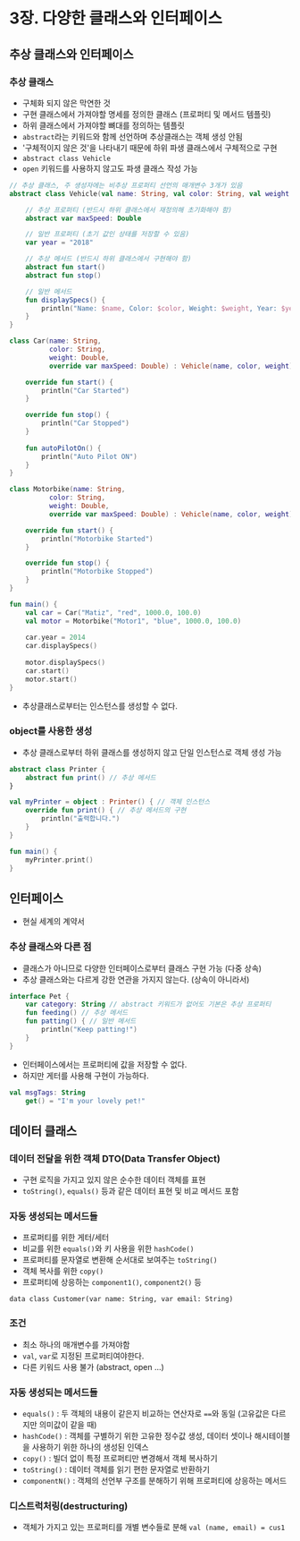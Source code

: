 # 3장. 다양한 클래스와 인터페이스

## 추상 클래스와 인터페이스

### 추상 클래스

- 구체화 되지 않은 막연한 것
- 구현 클래스에서 가져야할 명세를 정의한 클래스 (프로퍼티 및 메서드 템플릿)
- 하위 클래스에서 가져야할 뼈대를 정의하는 템플릿
- `abstract`라는 키워드와 함께 선언하며 추상클래스는 객체 생성 안됨
- '구체적이지 않은 것'을 나타내기 때문에 하위 파생 클래스에서 구체적으로 구현
- `abstract class Vehicle`
- `open` 키워드를 사용하지 않고도 파생 클래스 작성 가능

```kotlin
// 추상 클래스, 주 생성자에는 비추상 프로퍼티 선언의 매개변수 3개가 있음
abstract class Vehicle(val name: String, val color: String, val weight: Double) {

    // 추상 프로퍼티 (반드시 하위 클래스에서 재정의해 초기화해야 함)
    abstract var maxSpeed: Double

    // 일반 프로퍼티 (초기 값인 상태를 저장할 수 있음)
    var year = "2018"

    // 추상 메서드 (반드시 하위 클래스에서 구현해야 함)
    abstract fun start()
    abstract fun stop()

    // 일반 메서드
    fun displaySpecs() {
        println("Name: $name, Color: $color, Weight: $weight, Year: $year, Max Speed: $maxSpeed")
    }
}

class Car(name: String,
          color: String,
          weight: Double,
          override var maxSpeed: Double) : Vehicle(name, color, weight) {

    override fun start() {
        println("Car Started")
    }

    override fun stop() {
        println("Car Stopped")
    }
    
    fun autoPilotOn() {
        println("Auto Pilot ON")
    }
}

class Motorbike(name: String,
          color: String,
          weight: Double,
          override var maxSpeed: Double) : Vehicle(name, color, weight) {

    override fun start() {
        println("Motorbike Started")
    }

    override fun stop() {
        println("Motorbike Stopped")
    }
}

fun main() {
    val car = Car("Matiz", "red", 1000.0, 100.0)
    val motor = Motorbike("Motor1", "blue", 1000.0, 100.0)
    
    car.year = 2014
    car.displaySpecs()
    
    motor.displaySpecs()
    car.start()
    motor.start()
}
```
- 추상클래스로부터는 인스턴스를 생성할 수 없다.

### object를 사용한 생성
- 추상 클래스로부터 하위 클래스를 생성하지 않고 단일 인스턴스로 객체 생성 가능

```kotlin
abstract class Printer {
    abstract fun print() // 추상 메서드
}

val myPrinter = object : Printer() { // 객체 인스턴스
    override fun print() { // 추상 메서드의 구현
        println("출력합니다.")
    }
}

fun main() {
    myPrinter.print()
}
```

## 인터페이스
- 현실 세계의 계약서

### 추상 클래스와 다른 점
- 클래스가 아니므로 다양한 인터페이스로부터 클래스 구현 가능 (다중 상속)
- 추상 클래스와는 다르게 강한 연관을 가지지 않는다. (상속이 아니라서)

```kotlin
interface Pet {
    var category: String // abstract 키워드가 없어도 기본은 추상 프로퍼티
    fun feeding() // 추상 메서드
    fun patting() { // 일반 메서드
        println("Keep patting!")
    }
}
```
- 인터페이스에서는 프로퍼티에 값을 저장할 수 없다.
- 하지만 게터를 사용해 구현이 가능하다.
```kotlin
val msgTags: String
    get() = "I'm your lovely pet!"
```

## 데이터 클래스

### 데이터 전달을 위한 객체 DTO(Data Transfer Object)
- 구현 로직을 가지고 있지 않은 순수한 데이터 객체를 표현
- `toString()`, `equals()` 등과 같은 데이터 표현 및 비교 메서드 포함

### 자동 생성되는 메서드들
- 프로퍼티를 위한 게터/세터
- 비교를 위한 `equals()`와 키 사용을 위한 `hashCode()`
- 프로퍼티를 문자열로 변환해 순서대로 보여주는 `toString()`
- 객체 복사를 위한 `copy()`
- 프로퍼티에 상응하는 `component1()`, `component2()` 등

`data class Customer(var name: String, var email: String)`

### 조건
- 최소 하나의 매개변수를 가져야함
- `val`, `var`로 지정된 프로퍼티여야한다.
- 다른 키워드 사용 불가 (abstract, open ...)

### 자동 생성되는 메서드들
- `equals()` : 두 객체의 내용이 같은지 비교하는 연산자로 `==`와 동일 (고유값은 다르지만 의미값이 같을 때)
- `hashCode()` : 객체를 구별하기 위한 고유한 정수값 생성, 데이터 셋이나 해시테이블을 사용하기 위한 하나의 생성된 인덱스
- `copy()` : 빌더 없이 특정 프로퍼티만 변경해서 객체 복사하기
- `toString()` : 데이터 객체를 읽기 편한 문자열로 반환하기
- `componentN()` : 객체의 선언부 구조를 분해하기 위해 프로퍼티에 상응하는 메서드

### 디스트럭처링(destructuring)
- 객체가 가지고 있는 프로퍼티를 개별 변수들로 분해
`val (name, email) = cus1`